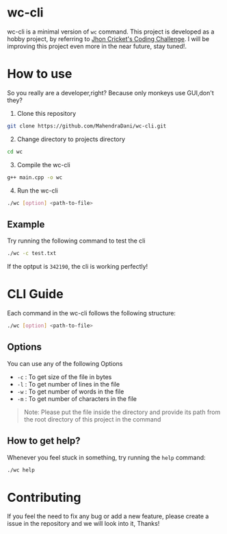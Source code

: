 # wc-cli

wc-cli is a minimal version of `wc` command. This project is developed as a hobby project, by referring to [Jhon Cricket's Coding Challenge](https://codingchallenges.fyi/challenges/challenge-wc). I will be improving this project even more in the near future, stay tuned!.

# How to use

So you really are a developer,right? Because only monkeys use GUI,don't they?

1. Clone this repository

```bash
git clone https://github.com/MahendraDani/wc-cli.git
```

2. Change directory to projects directory

```bash
cd wc
```

3. Compile the wc-cli

```bash
g++ main.cpp -o wc
```

4. Run the wc-cli

```bash
./wc [option] <path-to-file>
```

## Example

Try running the following command to test the cli

```bash
./wc -c test.txt
```

If the optput is `342190`, the cli is working perfectly!

# CLI Guide

Each command in the wc-cli follows the following structure:

```bash
./wc [option] <path-to-file>
```

## Options

You can use any of the following Options

- `-c` : To get size of the file in bytes
- `-l` : To get number of lines in the file
- `-w` : To get number of words in the file
- `-m` : To get number of characters in the file

> Note: Please put the file inside the directory and provide its path from the root directory of this project in the command

## How to get help?

Whenever you feel stuck in something, try running the `help` command:

```bash
./wc help
```

# Contributing

If you feel the need to fix any bug or add a new feature, please create a issue in the repository and we will look into it, Thanks!
